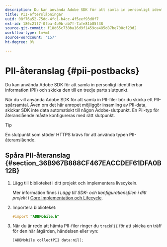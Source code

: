 ```yaml
---
description: Du kan använda Adobe SDK för att samla in personligt identifierbar information (PII) och skicka den till en tredje parts slutpunkt.
title: PII-eftersläpningar
uuid: 08f76a52-75dd-4fc1-b4cc-4f5eef93d0f7
exl-id: 180c21f7-0fba-4b9b-ab7f-7afe81b85f38
source-git-commit: f18d65c738ba16d9f1459ca485d87be708cf23d2
workflow-type: tm+mt
source-wordcount: '157'
ht-degree: 0%

---
```


# PII-återanslag {#pii-postbacks}

Du kan använda Adobe SDK för att samla in personligt identifierbar information (PII) och skicka den till en tredje parts slutpunkt.

När du vill använda Adobe SDK för att samla in PII-filer bör du skicka ett PII-spårsamtal. Även om det här anropet möjliggör insamling av PII-data, skickar SDK inte data automatiskt till någon Adobe-slutpunkt. En PII-typ för återanslående måste konfigureras med rätt slutpunkt.

>[!TIP]
>
>En slutpunkt som stöder HTTPS krävs för att använda typen PII-återanslående.

## Spåra PII-återanslag {#section_36B967B888CF467EACCDEF61DFA0B12B}

1. Lägg till biblioteket i ditt projekt och implementera livscykeln.

   Mer information finns i *Lägg till SDK- och konfigurationsfilen i ditt projekt* i [Core Implementation och Lifecycle](/help/ios/getting-started/dev-qs.md).
1. Importera biblioteket:

   ```objective-c
   #import "ADBMobile.h"
   ```

1. När du är redo att hämta PII-filer ringer du `trackPII` för att skicka en träff för den här åtgärden, händelsen eller vyn:

   ```objective-c
   [ADBMobile collectPII data:nil];
   ```
